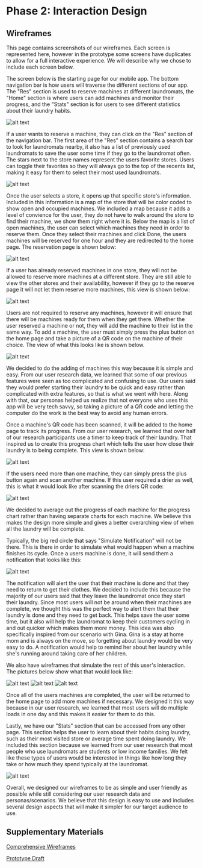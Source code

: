 # Phase 2: Interaction Design

## Wireframes

This page contains screenshots of our wireframes. Each screen is represented here, however in the prototype some screens have duplicates to allow for a full interactive experience. We will describe why we chose to include each screen below.

The screen below is the starting page for our mobile app. The bottom navigation bar is how users will traverse the different sections of our app. The "Res" section is used to reserve machines at different laundromats, the "Home" section is where users can add machines and monitor their progress, and the "Stats" section is for users to see different statistics about their laundry habits.

![alt text](https://github.com/UsabilityEngineering/Whirlpool/blob/master/phase2/Pictures/home.png?raw=true)

If a user wants to reserve a machine, they can click on the "Res" section of the navigation bar. The first area of the "Res" section contains a search bar to look for laundromats nearby, it also has a list of previously used laundromats to save the user some time if they go to the laundromat often. The stars next to the store names represent the users favorite stores. Users can toggle their favorites so they will always go to the top of the recents list, making it easy for them to select their most used laundromats.

![alt text](https://github.com/UsabilityEngineering/Whirlpool/blob/master/phase2/Pictures/stores.png?raw=true)

Once the user selects a store, it opens up that specific store's information. Included in this information is a map of the store that will be color coded to show open and occupied machines. We included a map because it adds a level of convience for the user, they do not have to walk around the store to find their machine, we show them right where it is. Below the map is a list of open machines, the user can select which machines they need in order to reserve them. Once they select their machines and click Done, the users machines will be reserved for one hour and they are redirected to the home page. The reservation page is shown below:

![alt text](https://github.com/UsabilityEngineering/Whirlpool/blob/master/phase2/Pictures/reserve.png?raw=true)

If a user has already reserved machines in one store, they will not be allowed to reserve more machines at a different store. They are still able to view the other stores and their availability, however if they go to the reserve page it will not let them reserve more machines, this view is shown below:

![alt text](https://github.com/UsabilityEngineering/Whirlpool/blob/master/phase2/Pictures/no_reserve.png?raw=true)

Users are not required to reserve any machines, however it will ensure that there will be machines ready for them when they get there. Whether the user reserved a machine or not, they will add the machine to their list in the same way. To add a machine, the user must simply press the plus button on the home page and take a picture of a QR code on the machine of their choice. The view of what this looks like is shown below.

![alt text](https://github.com/UsabilityEngineering/Whirlpool/blob/master/phase2/Pictures/pic_screen.png?raw=true)

We decided to do the adding of machines this way because it is simple and easy. From our user research data, we learned that some of our previous features were seen as too complicated and confusing to use. Our users said they would prefer starting their laundry to be quick and easy rather than complicated with extra features, so that is what we went with here. Along with that, our personas helped us realize that not everyone who uses this app will be very tech savvy, so taking a picture of a QR code and letting the computer do the work is the best way to avoid any human errors.

Once a machine's QR code has been scanned, it will be added to the home page to track its progress. From our user research, we learned that over half of our research participants use a timer to keep track of their laundry. That inspired us to create this progress chart which tells the user how close their laundry is to being complete. This view is shown below:

![alt text](https://github.com/UsabilityEngineering/Whirlpool/blob/master/phase2/Pictures/washer_home.png?raw=true)

If the users need more than one machine, they can simply press the plus button again and scan another machine. If this user required a drier as well, this is what it would look like after scanning the driers QR code:

![alt text](https://github.com/UsabilityEngineering/Whirlpool/blob/master/phase2/Pictures/washer_prenotif.png?raw=true)

We decided to average out the progress of each machine for the progress chart rather than having separate charts for each machine. We believe this makes the design more simple and gives a better overarching view of when all the laundry will be complete.

Typically, the big red circle that says "Simulate Notification" will not be there. This is there in order to simulate what would happen when a machine finishes its cycle. Once a users machine is done, it will send them a notification that looks like this:

![alt text](https://github.com/UsabilityEngineering/Whirlpool/blob/master/phase2/Pictures/washer_notif.png?raw=true)

The notification will alert the user that their machine is done and that they need to return to get their clothes. We decided to include this because the majority of our users said that they leave the laundromat once they start their laundry. Since most users will not be around when their machines are complete, we thought this was the perfect way to alert them that their laundry is done and they need to get back. This helps save the user some time, but it also will help the laundromat to keep their customers cycling in and out quicker which makes them more money. This idea was also specifically inspired from our scenario with Gina. Gina is a stay at home mom and is always on the move, so forgetting about laundry would be very easy to do. A notification would help to remind her about her laundry while she's running around taking care of her children.

We also have wireframes that simulate the rest of this user's interaction. The pictures below show what that would look like:

![alt text](https://github.com/UsabilityEngineering/Whirlpool/blob/master/phase2/Pictures/dryer_prenotif.png?raw=true) ![alt text](https://github.com/UsabilityEngineering/Whirlpool/blob/master/phase2/Pictures/dryer_notif.png?raw=true) 
![alt text](https://github.com/UsabilityEngineering/Whirlpool/blob/master/phase2/Pictures/home.png?raw=true)

Once all of the users machines are completed, the user will be returned to the home page to add more machines if necessary. We designed it this way because in our user research, we learned that most users will do multiple loads in one day and this makes it easier for them to do this.

Lastly, we have our "Stats" section that can be accessed from any other page. This section helps the user to learn about their habits doing laundry, such as their most visited store or average time spent doing laundry. We included this section because we learned from our user research that most people who use laundromats are students or low income families. We felt like these types of users would be interested in things like how long they take or how much they spend typically at the laundromat. 

![alt text](https://github.com/UsabilityEngineering/Whirlpool/blob/master/phase2/Pictures/stats.png?raw=true)

Overall, we designed our wireframes to be as simple and user friendly as possible while still considering our user research data and personas/scenarios. We believe that this design is easy to use and includes several design aspects that will make it simpler for our target audience to use.

## Supplementary Materials

[Comprehensive Wireframes](https://github.com/UsabilityEngineering/Whirlpool/blob/master/wireframes.md)

[Prototype Draft](https://xd.adobe.com/view/72935f84-d459-4b12-a4e3-f2c125af0e65-27c0/)

